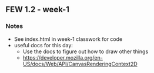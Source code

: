 ## FEW 1.2 - week-1
### Notes
* See index.html in week-1 classwork for code
* useful docs for this day: 
  * Use the docs to figure out how to draw other things
  * https://developer.mozilla.org/en-US/docs/Web/API/CanvasRenderingContext2D
